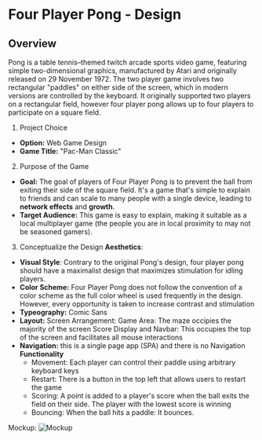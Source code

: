 # Four Player Pong - Design

## Overview

Pong is a table tennis–themed twitch arcade sports video game, featuring simple two-dimensional graphics, manufactured by Atari and originally released on 29 November 1972. The two player game involves two rectangular "paddles" on either side of the screen, which in modern versions are controlled by the keyboard. It originally supported two players on a rectangular field, however four player pong allows up to four players to participate on a square field. 

1. Project Choice
 - **Option:** Web Game Design
 - **Game Title:** "Pac-Man Classic"

2. Purpose of the Game
 - **Goal:** The goal of players of Four Player Pong is to prevent the ball from exiting their side of the square field. It's a game that's simple to explain to friends and can scale to many people with a single device, leading to **network effects** and **growth**. 
- **Target Audience:** This game is easy to explain, making it suitable as a local multiplayer game (the people you are in local proximity to may not be seasoned gamers).

3. Conceptualize the Design
**Aesthetics**:
 - **Visual Style**: Contrary to the original Pong's design, four player pong should have a maximalist design that maximizes stimulation for idling players.
 - **Color Scheme:** Four Player Pong does not follow the convention of a color scheme as the full color wheel is used frequently in the design. However, every opportunity is taken to increase contrast and stimulation
 - **Typeography:** Comic Sans
 - **Layout:** Screen Arrangement: 
    Game Area: The maze occipies the majority of the screen
    Score Display and Navbar: This occupies the top of the screen and facilitates all mouse interactions
 - **Navigation:** this is a single page app (SPA) and there is no Navigation
**Functionality**
   - Movement: Each player can control their paddle using arbitrary keyboard keys
   - Restart: There is a button in the top left that allows users to restart the game
   - Scoring: A point is added to a player's score when the ball exits the field on their side. The player with the lowest score is winning
   - Bouncing: When the ball hits a paddle: It bounces.

Mockup: 
![Mockup](https://i.imgur.com/xSdu1SM.png)
